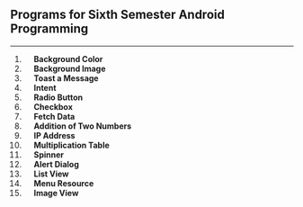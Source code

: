 ## Programs for Sixth Semester Android Programming

---

01. &emsp; **Background Color**
02. &emsp; **Background Image**
03. &emsp; **Toast a Message**
04. &emsp; **Intent**
05. &emsp; **Radio Button**
06. &emsp; **Checkbox**
07. &emsp; **Fetch Data**
08. &emsp; **Addition of Two Numbers**
09. &emsp; **IP Address**
10. &emsp; **Multiplication Table**
11. &emsp; **Spinner**
12. &emsp; **Alert Dialog**
13. &emsp; **List View**
14. &emsp; **Menu Resource**
15. &emsp; **Image View**
